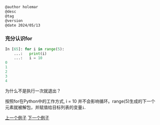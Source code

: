 
```markdown
@author holemar
@desc
@tag
@version 
@date 2024/05/13
```

### 充分认识for

```python
In [65]: for i in range(5):
    ...:   print(i)
    ...:   i = 10
0
1
2
3
4
```
为什么不是执行一次就退出？

按照for在Python中的工作方式, i = 10 并不会影响循环。range(5)生成的下一个元素就被解包，并赋值给目标列表的变量`i`.   

[上一个例子](163.md)    [下一个例子](165.md)
